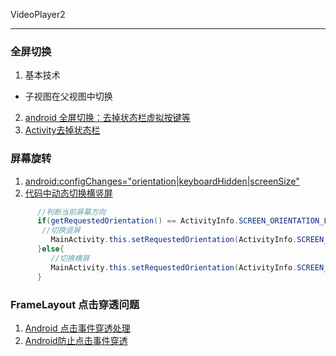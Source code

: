 VideoPlayer2

---

### 全屏切换
1. 基本技术
  + 子视图在父视图中切换
2. [android 全屏切换：去掉状态栏虚拟按键等](https://blog.csdn.net/qq_32671919/article/details/107035353)
3. [Activity去掉状态栏](https://blog.csdn.net/lincyang/article/details/42673151)

### 屏幕旋转
1. [android:configChanges="orientation|keyboardHidden|screenSize"](https://blog.csdn.net/lkk790470143/article/details/79345971)
2. [代码中动态切换横竖屏](https://www.jianshu.com/p/dbc7e81aead2)
~~~java
      //判断当前屏幕方向  
      if(getRequestedOrientation() == ActivityInfo.SCREEN_ORIENTATION_LANDSCAPE) {     
       //切换竖屏   
         MainActivity.this.setRequestedOrientation(ActivityInfo.SCREEN_ORIENTATION_PORTRAIT);   
      }else{   
         //切换横屏     
         MainActivity.this.setRequestedOrientation(ActivityInfo.SCREEN_ORIENTATION_LANDSCAPE);  
      } 
~~~

### FrameLayout 点击穿透问题
1. [Android 点击事件穿透处理](https://www.it610.com/article/1297748543011889152.htm)
2. [Android防止点击事件穿透](https://blog.csdn.net/hello_worldhzx/article/details/96132803)